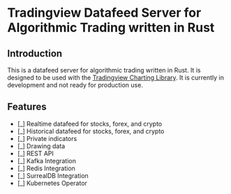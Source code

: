 # Tradingview Datafeed Server for Algorithmic Trading written in Rust
## Introduction
This is a datafeed server for algorithmic trading written in Rust. It is designed to be used with the [Tradingview Charting Library](https://www.tradingview.com/HTML5-stock-forex-bitcoin-charting-library/). It is currently in development and not ready for production use.

## Features
- [_] Realtime datafeed for stocks, forex, and crypto
- [_] Historical datafeed for stocks, forex, and crypto
- [_] Private indicators
- [_] Drawing data
- [_] REST API
- [_] Kafka Integration
- [_] Redis Integration
- [_] SurrealDB Integration
- [_] Kubernetes Operator